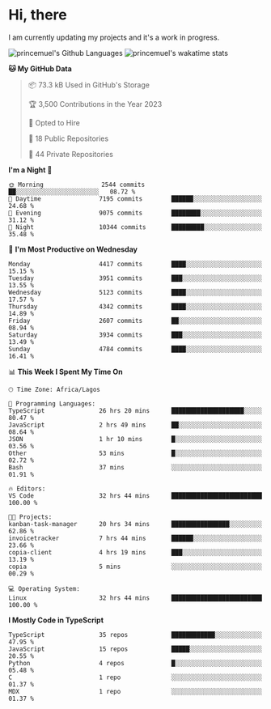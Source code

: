 # Hi, there

<!--
**princemuel/princemuel** is a ✨ _special_ ✨ repository because its `README.md` (this file) appears on your GitHub profile.

Here are some ideas to get you started:

- 🔭 I’m currently working on ...
- 🌱 I’m currently learning ...
- 👯 I’m looking to collaborate on ...
- 🤔 I’m looking for help with ...
- 💬 Ask me about ...
- 📫 How to reach me: ...
- 😄 Pronouns: ...
- ⚡ Fun fact: ...
-->

I am currently updating my projects and it's a work in progress.

![princemuel's Github Languages](https://github-readme-stats.vercel.app/api/top-langs/?username=princemuel&text_color=586069&layout=compact&hide_border=true&title_color=0366d6&count_private=true&include_all_commits=true&theme=tokyonight&show_icons=true)
![princemuel's wakatime stats](https://github-readme-stats.vercel.app/api/wakatime?username=princemuel&text_color=586069&layout=compact&hide_border=true&title_color=0366d6&count_private=true&include_all_commits=true&theme=tokyonight&show_icons=true)

<!--START_SECTION:waka-->
**🐱 My GitHub Data** 

> 📦 73.3 kB Used in GitHub's Storage 
 > 
> 🏆 3,500 Contributions in the Year 2023
 > 
> 💼 Opted to Hire
 > 
> 📜 18 Public Repositories 
 > 
> 🔑 44 Private Repositories 
 > 
**I'm a Night 🦉** 

```text
🌞 Morning                2544 commits        ██░░░░░░░░░░░░░░░░░░░░░░░   08.72 % 
🌆 Daytime                7195 commits        ██████░░░░░░░░░░░░░░░░░░░   24.68 % 
🌃 Evening                9075 commits        ████████░░░░░░░░░░░░░░░░░   31.12 % 
🌙 Night                  10344 commits       █████████░░░░░░░░░░░░░░░░   35.48 % 
```
📅 **I'm Most Productive on Wednesday** 

```text
Monday                   4417 commits        ████░░░░░░░░░░░░░░░░░░░░░   15.15 % 
Tuesday                  3951 commits        ███░░░░░░░░░░░░░░░░░░░░░░   13.55 % 
Wednesday                5123 commits        ████░░░░░░░░░░░░░░░░░░░░░   17.57 % 
Thursday                 4342 commits        ████░░░░░░░░░░░░░░░░░░░░░   14.89 % 
Friday                   2607 commits        ██░░░░░░░░░░░░░░░░░░░░░░░   08.94 % 
Saturday                 3934 commits        ███░░░░░░░░░░░░░░░░░░░░░░   13.49 % 
Sunday                   4784 commits        ████░░░░░░░░░░░░░░░░░░░░░   16.41 % 
```


📊 **This Week I Spent My Time On** 

```text
🕑︎ Time Zone: Africa/Lagos

💬 Programming Languages: 
TypeScript               26 hrs 20 mins      ████████████████████░░░░░   80.47 % 
JavaScript               2 hrs 49 mins       ██░░░░░░░░░░░░░░░░░░░░░░░   08.64 % 
JSON                     1 hr 10 mins        █░░░░░░░░░░░░░░░░░░░░░░░░   03.56 % 
Other                    53 mins             █░░░░░░░░░░░░░░░░░░░░░░░░   02.72 % 
Bash                     37 mins             ░░░░░░░░░░░░░░░░░░░░░░░░░   01.91 % 

🔥 Editors: 
VS Code                  32 hrs 44 mins      █████████████████████████   100.00 % 

🐱‍💻 Projects: 
kanban-task-manager      20 hrs 34 mins      ████████████████░░░░░░░░░   62.86 % 
invoicetracker           7 hrs 44 mins       ██████░░░░░░░░░░░░░░░░░░░   23.66 % 
copia-client             4 hrs 19 mins       ███░░░░░░░░░░░░░░░░░░░░░░   13.19 % 
copia                    5 mins              ░░░░░░░░░░░░░░░░░░░░░░░░░   00.29 % 

💻 Operating System: 
Linux                    32 hrs 44 mins      █████████████████████████   100.00 % 
```

**I Mostly Code in TypeScript** 

```text
TypeScript               35 repos            ████████████░░░░░░░░░░░░░   47.95 % 
JavaScript               15 repos            █████░░░░░░░░░░░░░░░░░░░░   20.55 % 
Python                   4 repos             █░░░░░░░░░░░░░░░░░░░░░░░░   05.48 % 
C                        1 repo              ░░░░░░░░░░░░░░░░░░░░░░░░░   01.37 % 
MDX                      1 repo              ░░░░░░░░░░░░░░░░░░░░░░░░░   01.37 % 
```




<!--END_SECTION:waka-->
